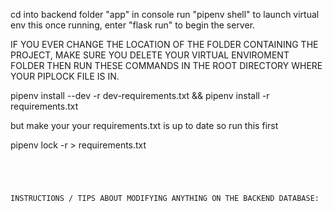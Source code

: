 cd into backend folder "app"
in console run "pipenv shell" to launch virtual env
this once running, enter "flask run" to begin the server.


IF YOU EVER CHANGE THE LOCATION OF THE FOLDER CONTAINING THE PROJECT, MAKE SURE YOU DELETE YOUR VIRTUAL ENVIROMENT FOLDER THEN RUN
THESE COMMANDS IN THE ROOT DIRECTORY WHERE YOUR PIPLOCK FILE IS IN.


pipenv install --dev -r dev-requirements.txt && pipenv install -r requirements.txt

but make your your requirements.txt is up to date
so run this first

pipenv lock -r > requirements.txt




~~~~~~~~~~~~~~~~~~~~~~~~~~~~~~~~~~~~~~~~~~~~~~~~~~~~~~~~~~~~~~~~~~~~~~~~~~~~~~~~~~~~~~~~~~~~~~~~~~~~~~~~~~~~~~~~~~~~~~~~~~~~~~~~~~~~~~~~~~~




INSTRUCTIONS / TIPS ABOUT MODIFYING ANYTHING ON THE BACKEND DATABASE:





